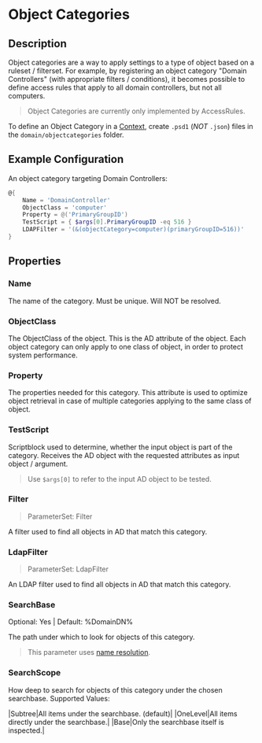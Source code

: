 # Object Categories

## Description

Object categories are a way to apply settings to a type of object based on a ruleset / filterset.
For example, by registering an object category "Domain Controllers" (with appropriate filters / conditions), it becomes possible to define access rules that apply to all domain controllers, but not all computers.

> Object Categories are currently only implemented by AccessRules.

To define an Object Category in a [Context](../../basics/contexts.html), create `.psd1` (*NOT* `.json`) files in the `domain/objectcategories` folder.

## Example Configuration

An object category targeting Domain Controllers:

```powershell
@{
    Name = 'DomainController'
    ObjectClass = 'computer'
    Property = @('PrimaryGroupID')
    TestScript = { $args[0].PrimaryGroupID -eq 516 }
    LDAPFilter = '(&(objectCategory=computer)(primaryGroupID=516))'
}
```

## Properties

### Name

The name of the category. Must be unique.
Will NOT be resolved.

### ObjectClass

The ObjectClass of the object.
This is the AD attribute of the object.
Each object category can only apply to one class of object, in order to protect system performance.

### Property

The properties needed for this category.
This attribute is used to optimize object retrieval in case of multiple categories applying to the same class of object.

### TestScript

Scriptblock used to determine, whether the input object is part of the category.
Receives the AD object with the requested attributes as input object / argument.

> Use `$args[0]` to refer to the input AD object to be tested.

### Filter

> ParameterSet: Filter

A filter used to find all objects in AD that match this category.

### LdapFilter

> ParameterSet: LdapFilter

An LDAP filter used to find all objects in AD that match this category.

### SearchBase

Optional: Yes | Default: %DomainDN%

The path under which to look for objects of this category.

> This parameter uses [name resolution](../../advanced/name-mapping.html).

### SearchScope

How deep to search for objects of this category under the chosen searchbase.
Supported Values:

|Subtree|All items under the searchbase. (default)|
|OneLevel|All items directly under the searchbase.|
|Base|Only the searchbase itself is inspected.|
